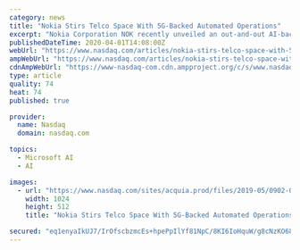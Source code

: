 ```yaml
---
category: news
title: "Nokia Stirs Telco Space With 5G-Backed Automated Operations"
excerpt: "Nokia Corporation NOK recently unveiled an out-and-out AI-backed service offering that helps communication service providers (CSPs) to support future network evolution, and optimize enterprise and cloud services on a global scale."
publishedDateTime: 2020-04-01T14:08:00Z
webUrl: "https://www.nasdaq.com/articles/nokia-stirs-telco-space-with-5g-backed-automated-operations-2020-04-01"
ampWebUrl: "https://www.nasdaq.com/articles/nokia-stirs-telco-space-with-5g-backed-automated-operations-2020-04-01?amp"
cdnAmpWebUrl: "https://www-nasdaq-com.cdn.ampproject.org/c/s/www.nasdaq.com/articles/nokia-stirs-telco-space-with-5g-backed-automated-operations-2020-04-01?amp"
type: article
quality: 74
heat: 74
published: true

provider:
  name: Nasdaq
  domain: nasdaq.com

topics:
  - Microsoft AI
  - AI

images:
  - url: "https://www.nasdaq.com/sites/acquia.prod/files/2019-05/0902-Q19%20Total%20Markets%20photos%20and%20gif_CC8.jpg?1421883099"
    width: 1024
    height: 512
    title: "Nokia Stirs Telco Space With 5G-Backed Automated Operations"

secured: "eq1enyaIkUJ7/IrOfscbzmcEs+hpePpIlYf81NpC/8KI6IoHquW/g8cNzKO68oCRI77IyDJ8G8MTiWcheFAywWQz2kC6G90YorFRUWEbLj9cl2aeMsqzW5hyG3No1PXGaEjcXXou6B2euUB8ctaI7wZo/I6P7xUbXl+ZAESmev1OGLRuowG0+VAD5ePcXQHkHJt2VlVZIAiOyt8BItTuwru8pPfxRSOBvz1cpAL6yn2m7e4NwVwtf6wBuF2Cr8M+k5Z93eCiishUVXxvLT6wVVD7Mghyl6SVzmvIegeLqGl+UkH/9UBDGKQdsgwKxXuK;MdtlZYeAFrJ81Go5NQlqeg=="
---
```


